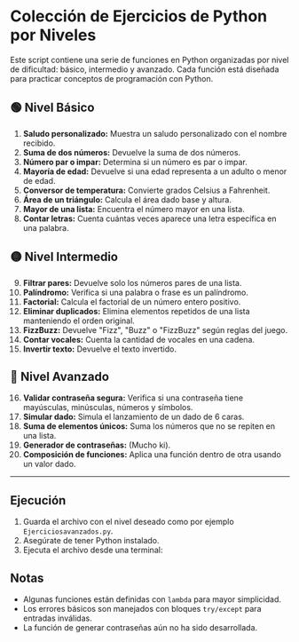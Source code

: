 
# Colección de Ejercicios de Python por Niveles

Este script contiene una serie de funciones en Python organizadas por nivel de dificultad: básico, intermedio y avanzado. Cada función está diseñada para practicar conceptos de programación con Python.

## 🟢 Nivel Básico

1. **Saludo personalizado:** Muestra un saludo personalizado con el nombre recibido.
2. **Suma de dos números:** Devuelve la suma de dos números.
3. **Número par o impar:** Determina si un número es par o impar.
4. **Mayoría de edad:** Devuelve si una edad representa a un adulto o menor de edad.
5. **Conversor de temperatura:** Convierte grados Celsius a Fahrenheit.
6. **Área de un triángulo:** Calcula el área dado base y altura.
7. **Mayor de una lista:** Encuentra el número mayor en una lista.
8. **Contar letras:** Cuenta cuántas veces aparece una letra específica en una palabra.

## 🟡 Nivel Intermedio

9. **Filtrar pares:** Devuelve solo los números pares de una lista.
10. **Palíndromo:** Verifica si una palabra o frase es un palíndromo.
11. **Factorial:** Calcula el factorial de un número entero positivo.
12. **Eliminar duplicados:** Elimina elementos repetidos de una lista manteniendo el orden original.
13. **FizzBuzz:** Devuelve "Fizz", "Buzz" o "FizzBuzz" según reglas del juego.
14. **Contar vocales:** Cuenta la cantidad de vocales en una cadena.
15. **Invertir texto:** Devuelve el texto invertido.

## 🔴 Nivel Avanzado

16. **Validar contraseña segura:** Verifica si una contraseña tiene mayúsculas, minúsculas, números y símbolos.
17. **Simular dado:** Simula el lanzamiento de un dado de 6 caras.
18. **Suma de elementos únicos:** Suma los números que no se repiten en una lista.
19. **Generador de contraseñas:** (Mucho ki).
20. **Composición de funciones:** Aplica una función dentro de otra usando un valor dado.

---

## Ejecución

1. Guarda el archivo con el nivel deseado como por ejemplo `Ejerciciosavanzados.py`.
2. Asegúrate de tener Python instalado.
3. Ejecuta el archivo desde una terminal:


## Notas

- Algunas funciones están definidas con `lambda` para mayor simplicidad.
- Los errores básicos son manejados con bloques `try/except` para entradas inválidas.
- La función de generar contraseñas aún no ha sido desarrollada.
